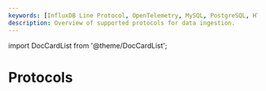 ```yaml
---
keywords: [InfluxDB Line Protocol, OpenTelemetry, MySQL, PostgreSQL, HTTP API, gRPC, OpenTSDB, Loki]
description: Overview of supported protocols for data ingestion.
---
```


import DocCardList from '@theme/DocCardList';

# Protocols

<DocCardList />
